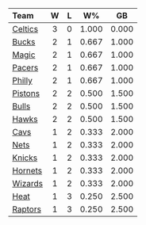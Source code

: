 | Team                            |  W  |  L  |  W%   |  GB   |
|:--------------------------------|:---:|:---:|:-----:|:-----:|
| [Celtics](/r/bostonceltics)     |  3  |  0  | 1.000 | 0.000 |
| [Bucks](/r/MkeBucks)            |  2  |  1  | 0.667 | 1.000 |
| [Magic](/r/OrlandoMagic)        |  2  |  1  | 0.667 | 1.000 |
| [Pacers](/r/pacers)             |  2  |  1  | 0.667 | 1.000 |
| [Philly](/r/sixers)             |  2  |  1  | 0.667 | 1.000 |
| [Pistons](/r/DetroitPistons)    |  2  |  2  | 0.500 | 1.500 |
| [Bulls](/r/chicagobulls)        |  2  |  2  | 0.500 | 1.500 |
| [Hawks](/r/AtlantaHawks)        |  2  |  2  | 0.500 | 1.500 |
| [Cavs](/r/clevelandcavs)        |  1  |  2  | 0.333 | 2.000 |
| [Nets](/r/GoNets)               |  1  |  2  | 0.333 | 2.000 |
| [Knicks](/r/NYKnicks)           |  1  |  2  | 0.333 | 2.000 |
| [Hornets](/r/CharlotteHornets)  |  1  |  2  | 0.333 | 2.000 |
| [Wizards](/r/washingtonwizards) |  1  |  2  | 0.333 | 2.000 |
| [Heat](/r/heat)                 |  1  |  3  | 0.250 | 2.500 |
| [Raptors](/r/torontoraptors)    |  1  |  3  | 0.250 | 2.500 |